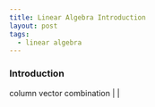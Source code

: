```yaml
---
title: Linear Algebra Introduction
layout: post
tags:
  - linear algebra
---
```


### Introduction

column vector combination
  |
  |
